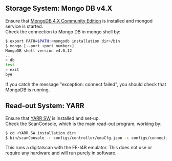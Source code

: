 ## Storage System: Mongo DB v4.X

Ensure that [MongoDB 4.X Community Edition](https://docs.mongodb.com/manual/installation/) is installed and mongod service is started. <br>
Check the connection to Mongo DB in mongo shell by:

```bash
$ export PATH=$PATH:<mongodb installation dir>/bin
$ mongo [--port <port number>]
MongoDB shell version v4.0.12
...
> db
test
> exit
bye
```

If you catch the message "exception: connect failed", you should check that MongoDB is running.

## Read-out System: YARR

Ensure that [YARR SW](https://yarr.readthedocs.io/en/latest/install/) is installed and set-up. <br>
Check the ScanConsole, which is the main read-out program, working by:

```bash
$ cd <YARR SW installation dir>
$ bin/scanConsole -r configs/controller/emuCfg.json -c configs/connectivity/example_fei4b_setup.json -s configs/scans/fei4/std_digitalscan.json -p
```

This runs a digitalscan with the FE-I4B emulator. This does not use or require any hardware and will run purely in software.
